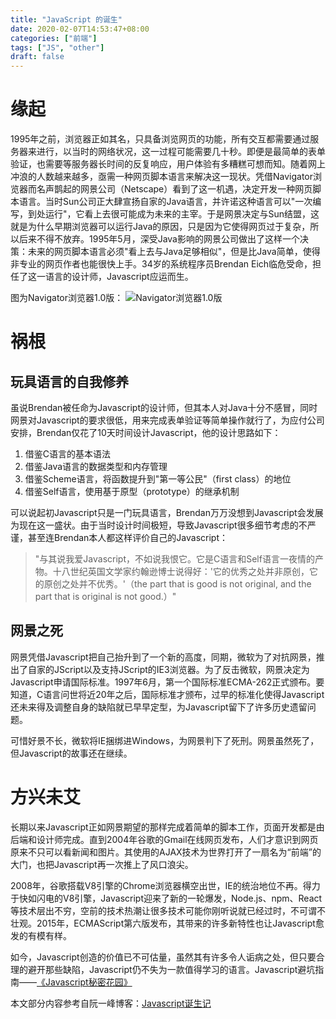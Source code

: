 ```yaml
---
title: "JavaScript 的诞生"
date: 2020-02-07T14:53:47+08:00
categories: ["前端"]
tags: ["JS", "other"]
draft: false
---
```


# 缘起

1995年之前，浏览器正如其名，只具备浏览网页的功能，所有交互都需要通过服务器来进行，以当时的网络状况，这一过程可能需要几十秒。即便是最简单的表单验证，也需要等服务器长时间的反复响应，用户体验有多糟糕可想而知。随着网上冲浪的人数越来越多，亟需一种网页脚本语言来解决这一现状。凭借Navigator浏览器而名声鹊起的网景公司（Netscape）看到了这一机遇，决定开发一种网页脚本语言。当时Sun公司正大肆宣扬自家的Java语言，并许诺这种语言可以"一次编写，到处运行"，它看上去很可能成为未来的主宰。于是网景决定与Sun结盟，这就是为什么早期浏览器可以运行Java的原因，只是因为它使得网页过于复杂，所以后来不得不放弃。1995年5月，深受Java影响的网景公司做出了这样一个决策：未来的网页脚本语言必须"看上去与Java足够相似"，但是比Java简单，使得非专业的网页作者也能很快上手。34岁的系统程序员Brendan Eich临危受命，担任了这一语言的设计师，Javascript应运而生。

图为Navigator浏览器1.0版：
![Navigator浏览器1.0版](/images/tooj/01.jpg)

# 祸根

## 玩具语言的自我修养

虽说Brendan被任命为Javascript的设计师，但其本人对Java十分不感冒，同时网景对Javascript的要求很低，用来完成表单验证等简单操作就行了，为应付公司安排，Brendan仅花了10天时间设计Javascript，他的设计思路如下：

1. 借鉴C语言的基本语法
2. 借鉴Java语言的数据类型和内存管理
3. 借鉴Scheme语言，将函数提升到"第一等公民"（first class）的地位
4. 借鉴Self语言，使用基于原型（prototype）的继承机制

可以说起初Javascript只是一门玩具语言，Brendan万万没想到Javascript会发展为现在这一盛状。由于当时设计时间极短，导致Javascript很多细节考虑的不严谨，甚至连Brendan本人都这样评价自己的Javascript：

> "与其说我爱Javascript，不如说我恨它。它是C语言和Self语言一夜情的产物。十八世纪英国文学家约翰逊博士说得好：'它的优秀之处并非原创，它的原创之处并不优秀。'（the part that is good is not original, and the part that is original is not good.）"

## 网景之死

网景凭借Javascript把自己抬升到了一个新的高度，同期，微软为了对抗网景，推出了自家的JScript以及支持JScript的IE3浏览器。为了反击微软，网景决定为Javascript申请国际标准。1997年6月，第一个国际标准ECMA-262正式颁布。要知道，C语言问世将近20年之后，国际标准才颁布，过早的标准化使得Javascript还未来得及调整自身的缺陷就已早早定型，为Javascript留下了许多历史遗留问题。

可惜好景不长，微软将IE捆绑进Windows，为网景判下了死刑。网景虽然死了，但Javascript的故事还在继续。

# 方兴未艾

长期以来Javascript正如网景期望的那样完成着简单的脚本工作，页面开发都是由后端和设计师完成。直到2004年谷歌的Gmail在线网页发布，人们才意识到网页原来不只可以看新闻和图片。其使用的AJAX技术为世界打开了一扇名为“前端”的大门，也把Javascript再一次推上了风口浪尖。

2008年，谷歌搭载V8引擎的Chrome浏览器横空出世，IE的统治地位不再。得力于快如闪电的V8引擎，Javascript迎来了新的一轮爆发，Node.js、npm、React等技术层出不穷，空前的技术热潮让很多技术可能你刚听说就已经过时，不可谓不壮观。2015年，ECMAScript第六版发布，其带来的许多新特性也让Javascript愈发的有模有样。

如今，Javascript创造的价值已不可估量，虽然其有许多令人诟病之处，但只要合理的避开那些缺陷，Javascript仍不失为一款值得学习的语言。Javascript避坑指南——[《Javascript秘密花园》](http://bonsaiden.github.io/JavaScript-Garden/zh/)


本文部分内容参考自阮一峰博客：[Javascript诞生记](http://www.ruanyifeng.com/blog/2011/06/birth_of_javascript.html)